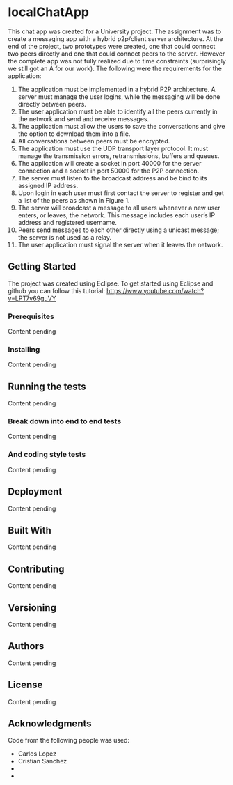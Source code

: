 # localChatApp

This chat app was created for a University project. The assignment was to create a messaging app with a hybrid p2p/client server architecture. At the end of the project, two prototypes were created, one that could connect two peers directly and one that could connect peers to the server. However the complete app was not fully realized due to time constraints (surprisingly we still got an A for our work). The following were the requirements for the application:

1.	The application must be implemented in a hybrid P2P architecture. A server must manage the user logins, while the messaging will be done directly between peers.
2.	The user application must be able to identify all the peers currently in the network and send and receive messages. 
3.	The application must allow the users to save the conversations and give the option to download them into a file. 
4.	All conversations between peers must be encrypted.
5.	The application must use the UDP transport layer protocol. It must manage the transmission errors, retransmissions, buffers and queues.
6.	The application will create a socket in port 40000 for the server connection and a socket in port 50000 for the P2P connection.
7.	The server must listen to the broadcast address and be bind to its assigned IP address. 
8.	Upon login in each user must first contact the server to register and get a list of the peers as shown in Figure 1.  
9.	The server will broadcast a message to all users whenever a new user enters, or leaves, the network. This message includes each user’s IP address and registered username.
10.	Peers send messages to each other directly using a unicast message; the server is not used as a relay. 
11.	The user application must signal the server when it leaves the network.



## Getting Started

The project was created using Eclipse. To get started using Eclipse and github you can follow this tutorial: 
https://www.youtube.com/watch?v=LPT7v69guVY


### Prerequisites

Content pending

### Installing

Content pending


## Running the tests

Content pending


### Break down into end to end tests

Content pending


### And coding style tests

Content pending

## Deployment

Content pending

## Built With

Content pending


## Contributing

Content pending

## Versioning

Content pending


## Authors

Content pending


## License

Content pending

## Acknowledgments
Code from the following people was used:
* Carlos Lopez
* Cristian Sanchez
* 
* 
